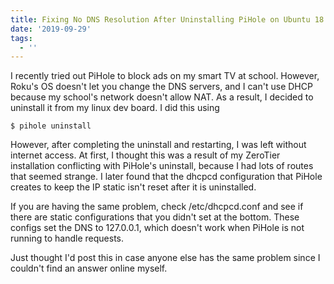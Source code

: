 ```yaml
---
title: Fixing No DNS Resolution After Uninstalling PiHole on Ubuntu 18.04
date: '2019-09-29'
tags:
  - ''
---
```

I recently tried out PiHole to block ads on my smart TV at school. However, Roku's OS doesn't let you change the DNS servers, and I can't use DHCP because my school's network doesn't allow NAT. As a result, I decided to uninstall it from my linux dev board. I did this using 

```
$ pihole uninstall
```

However, after completing the uninstall and restarting, I was left without internet access. At first, I thought this was a result of my ZeroTier installation conflicting with PiHole's uninstall, because I had lots of routes that seemed strange. I later found that the dhcpcd configuration that PiHole creates to keep the IP static isn't reset after it is uninstalled. 

If you are having the same problem, check /etc/dhcpcd.conf and see if there are static configurations that you didn't set at the bottom. These configs set the DNS to 127.0.0.1, which doesn't work when PiHole is not running to handle requests.

Just thought I'd post this in case anyone else has the same problem since I couldn't find an answer online myself.
